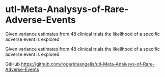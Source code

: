# utl-Meta-Analysys-of-Rare-Adverse-Events
Given variance estimates from 48 clinical trials the likelihood of a specific adverse event is explored


Given variance estimates from 48 clinical trials the likelihood of a specific adverse event is explored


GitHub
https://github.com/rogerjdeangelis/utl-Meta-Analysys-of-Rare-Adverse-Events
